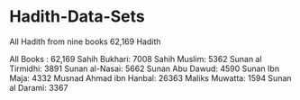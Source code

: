 # Hadith-Data-Sets
All Hadith from nine books 62,169 Hadith


All Books :              62,169
Sahih Bukhari:           7008
Sahih Muslim:            5362
Sunan al Tirmidhi:       3891
Sunan al-Nasai:          5662
Sunan Abu Dawud:         4590
Sunan Ibn Maja:          4332
Musnad Ahmad ibn Hanbal: 26363
Maliks Muwatta:          1594
Sunan al Darami:         3367
